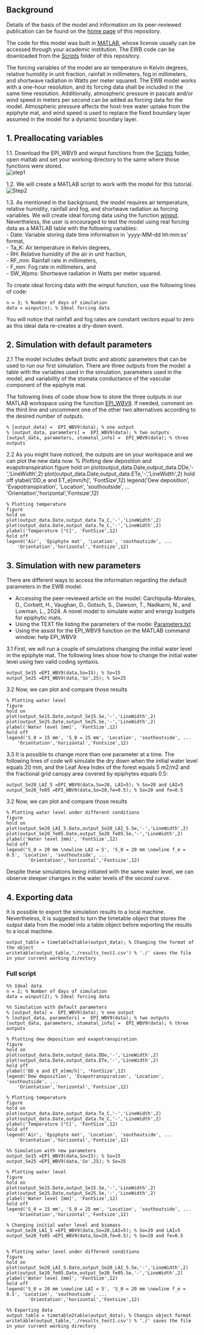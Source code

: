## Background
Details of the basis of the model and information on its peer-reviewed publication can be found on the [home page](https://github.com/DavidCarMor/EWB) of this repository. 

The code for this model was built in [MATLAB](https://www.mathworks.com/products/matlab.html), whose license usually can be accessed through your academic institution. The EWB code can be downloaded from the [Scripts](https://github.com/DavidCarMor/EWB/tree/main/Scripts) folder of this repository.

The forcing variables of the model are air temperature in Kelvin degrees, relative humidity in unit fraction, rainfall in millimeters, fog in millimeters, and shortwave radiation in Watts per meter squared. The EWB model works with a one-hour resolution, and its forcing data shall be included in the same time resolution. Additionally, atmospheric pressure in pascals and/or wind speed in meters per second can be added as forcing data for the model. Atmospheric pressure affects the host-tree water uptake from the epiphyte mat, and wind speed is used to replace the fixed boundary layer assumed in the model for a dynamic boundary layer.

## 1. Preallocating variables
1.1. Download the EPI_WBV9 and winput functions from the [Scripts](https://github.com/DavidCarMor/EWB/tree/main/Scripts) folder, open matlab and set your working directory to the same where those functions were stored.<br />
![step1](https://github.com/user-attachments/assets/f0663e70-33d0-4d1d-8a4f-f8b8fabb719d)

1.2. We will create a MATLAB script to work with the model for this tutorial.<br />
![Step2](https://github.com/user-attachments/assets/29048e14-0401-4de9-b25e-21993e9f0afa)

1.3. As mentioned in the background, the model requires air temperature, relative humidity, rainfall and fog, and shortwave radiation as forcing variables. We will create ideal forcing data using the function [winput](https://github.com/DavidCarMor/EWB/tree/main/Scripts/winput.m). Nevertheless, the user is encouraged to test the model using real forcing data as a MATLAB table with the following variables:<br />
    - Date: Variable storing date time information in 'yyyy-MM-dd hh:mm:ss' format,<br />
    - Ta_K: Air temperature in Kelvin degrees,<br />
    - RH: Relative humidity of the air in unit fraction,<br />
    - RF_mm: Rainfall rate in millimeters,<br />
    - F_mm: Fog rate in millimeters, and<br />
    - SW_Wpms: Shortwave radiation in Watts per meter squared.

  To create ideal forcing data with the winput function, use the following lines of code:
  
    n = 3; % Number of days of simulation
    data = winput(n); % Ideal forcing data
You will notice that rainfall and fog rates are constant vectors equal to zero as this ideal data re-creates a dry-down event.
 
## 2. Simulation with default parameters
2.1 The model includes default biotic and abiotic parameters that can be used to run our first simulation. There are three outputs from the model: a table with the variables used in the simulation, parameters used in the model, and variability of the stomata conductance of the vascular component of the epiphyte mat. 

The following lines of code show how to store the three outputs in our MATLAB workspace using the function [EPI_WBV9](https://github.com/DavidCarMor/EWB/tree/main/Scripts/EPI_WBV9.m). If needed, comment on the third line and uncomment one of the other two alternatives according to the desired number of outputs. 

    % [output_data] =  EPI_WBV9(data); % one output
    % [output_data, parameters] =  EPI_WBV9(data); % two outputs
    [output_data, parameters, stomatal_info] =  EPI_WBV9(data); % three outputs

2.2 As you might have noticed, the outputs are on your workspace and we can plot the new data now.
    % Plotting dew deposition and evapotranspiration
    figure
    hold on 
    plot(output_data.Date,output_data.DDe,'-','LineWidth',2)
    plot(output_data.Date,output_data.ETe,'-','LineWidth',2)
    hold off
    ylabel('DD_e and ET_e[mm/h]', 'FontSize',12)
    legend('Dew deposition', 'Evapotranspiration', 'Location', 'southoutside', ...
    'Orientation','horizontal','Fontsize',12)

    % Plotting temperature
    figure
    hold on 
    plot(output_data.Date,output_data.Ta_C,'-','LineWidth',2)
    plot(output_data.Date,output_data.Te_C,'-','LineWidth',2)
    ylabel('Temperature [°C]', 'FontSize',12)
    hold off
    legend('Air', 'Epiphyte mat', 'Location', 'southoutside', ...
        'Orientation','horizontal','Fontsize',12)


## 3. Simulation with new parameters
There are different ways to access the information regarding the default parameters in the EWB model.
- Accessing the peer-reviewed article on the model: Carchipulla-Morales, D., Corbett, H., Vaughan, D., Gotsch, S., Dawson, T., Nadkarni, N., and Lowman, L., 2024. A novel model to simulate water and energy budgets for epiphytic mats.
- Using the TEXT file listing the parameters of the mode: [Parameters.txt](https://github.com/DavidCarMor/EWB/tree/main/Parameters.txt)
- Using the assist for the EPI_WBV9 function on the MATLAB command window: help EPI_WBV9

3.1  First, we will run a couple of simulations changing the initial water level in the epiphyte mat. The following lines show how to change the initial water level using two valid coding syntaxis. 

    output_Se15 =EPI_WBV9(data,So=15); % So=15
    output_Se25 =EPI_WBV9(data,'So',25); % So=25

3.2 Now, we can plot and compare those results

    % Plotting water level
    figure
    hold on 
    plot(output_Se15.Date,output_Se15.Se,'-','LineWidth',2)
    plot(output_Se25.Date,output_Se25.Se,'-','LineWidth',2)
    ylabel('Water level [mm]', 'FontSize',12)
    hold off
    legend('S_0 = 15 mm', 'S_0 = 25 mm', 'Location', 'southoutside', ...
        'Orientation','horizontal','Fontsize',12)

3.3 It is possible to change more than one parameter at a time. The following lines of code will simulate the dry down when the initial water level equals 20 mm, and the Leaf Area Index of the forest equals 5 m2/m2 and the fractional grid canopy area covered by epiphytes equals 0.5:
    
    output_Se20_LAI_5 =EPI_WBV9(data,So=20, LAI=5); % So=20 and LAI=5
    output_Se20_fe05 =EPI_WBV9(data,So=20,fe=0.5); % So=20 and fe=0.5

3.2 Now, we can plot and compare those results

    % Plotting water level under different conditions
    figure
    hold on 
    plot(output_Se20_LAI_5.Date,output_Se20_LAI_5.Se,'-','LineWidth',2)
    plot(output_Se20_fe05.Date,output_Se20_fe05.Se,'-','LineWidth',2)
    ylabel('Water level [mm]', 'FontSize',12)
    hold off
    legend('S_0 = 20 mm \newline LAI = 5', 'S_0 = 20 mm \newline f_e = 0.5', 'Location', 'southoutside', ...
            'Orientation','horizontal','Fontsize',12)
Despite these simulations being initiated with the same water level, we can observe steeper changes in the water levels of the second curve.

## 4. Exporting data
It is possible to export the simulation results to a local machine. Nevertheless, it is suggested to turn the timetable object that stores the output data from the model into a table object before exporting the results to a local machine.

    output_table = timetable2table(output_data); % Changing the format of the object
    writetable(output_table,'./results_test1.csv') % './' saves the file in your current working directory

### Full script
    %% Ideal data
    n = 2; % Number of days of simulation
    data = winput(2); % Ideal forcing data
    
    %% Simulation with default parameters
    % [output_data] =  EPI_WBV9(data); % one output
    % [output_data, parameters] =  EPI_WBV9(data); % two outputs
    [output_data, parameters, stomatal_info] =  EPI_WBV9(data); % three outputs
    
    % Plotting dew deposition and evapotranspiration
    figure
    hold on 
    plot(output_data.Date,output_data.DDe,'-','LineWidth',2)
    plot(output_data.Date,output_data.ETe,'-','LineWidth',2)
    hold off
    ylabel('DD_e and ET_e[mm/h]', 'FontSize',12)
    legend('Dew deposition', 'Evapotranspiration', 'Location', 'southoutside', ...
        'Orientation','horizontal','Fontsize',12)
    
    % Plotting temperature
    figure
    hold on 
    plot(output_data.Date,output_data.Ta_C,'-','LineWidth',2)
    plot(output_data.Date,output_data.Te_C,'-','LineWidth',2)
    ylabel('Temperature [°C]', 'FontSize',12)
    hold off
    legend('Air', 'Epiphyte mat', 'Location', 'southoutside', ...
        'Orientation','horizontal','Fontsize',12)
    
    %% Simulation with new parameters
    output_Se15 =EPI_WBV9(data,So=15); % So=15
    output_Se25 =EPI_WBV9(data,'So',25); % So=25
    
    % Plotting water level
    figure
    hold on 
    plot(output_Se15.Date,output_Se15.Se,'-','LineWidth',2)
    plot(output_Se25.Date,output_Se25.Se,'-','LineWidth',2)
    ylabel('Water level [mm]', 'FontSize',12)
    hold off
    legend('S_0 = 15 mm', 'S_0 = 25 mm', 'Location', 'southoutside', ...
        'Orientation','horizontal','Fontsize',12)
    
    % Changing initial water level and biomass
    output_Se20_LAI_5 =EPI_WBV9(data,So=20,LAI=5); % So=20 and LAI=5
    output_Se20_fe05 =EPI_WBV9(data,So=20,fe=0.5); % So=20 and fe=0.5
    
    
    % Plotting water level under different conditions
    figure
    hold on 
    plot(output_Se20_LAI_5.Date,output_Se20_LAI_5.Se,'-','LineWidth',2)
    plot(output_Se20_fe05.Date,output_Se20_fe05.Se,'-','LineWidth',2)
    ylabel('Water level [mm]', 'FontSize',12)
    hold off
    legend('S_0 = 20 mm \newline LAI = 5', 'S_0 = 20 mm \newline f_e = 0.5', 'Location', 'southoutside', ...
            'Orientation','horizontal','Fontsize',12)

    %% Exporting data
    output_table = timetable2table(output_data); % Changin object format
    writetable(output_table,'./results_test1.csv') % './' saves the file in your current working directory
